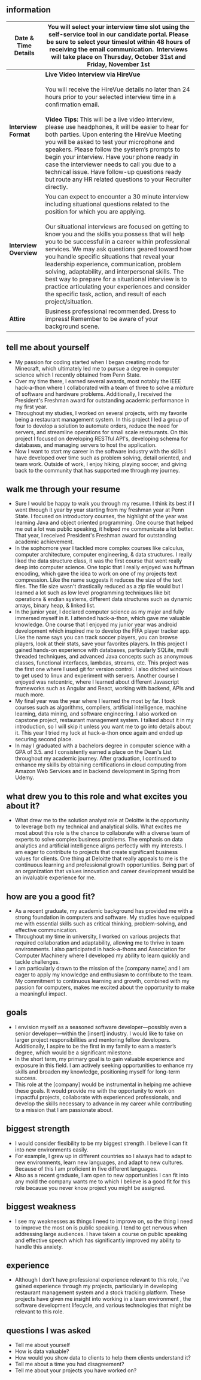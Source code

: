 ## information

| **Date & Time Details** | You will select your interview time slot using the self-service tool in our candidate portal. Please be sure to select your timeslot within 48 hours of receiving the email communication.  Interviews will take place on Thursday, October 31st and Friday, November 1st                                                                                                                                                                                                                                                                                                                                                                                                                |
| ----------------------- | ---------------------------------------------------------------------------------------------------------------------------------------------------------------------------------------------------------------------------------------------------------------------------------------------------------------------------------------------------------------------------------------------------------------------------------------------------------------------------------------------------------------------------------------------------------------------------------------------------------------------------------------------------------------------------------------- |
| **Interview Format**    | **Live Video Interview via HireVue**<br><br>You will receive the HireVue details no later than 24 hours prior to your selected interview time in a confirmation email.<br><br>**Video Tips:** This will be a live video interview, please use headphones, it will be easier to hear for both parties. Upon entering the HireVue Meeting you will be asked to test your microphone and speakers. Please follow the system’s prompts to begin your interview. Have your phone ready in case the interviewer needs to call you due to a technical issue. Have follow-up questions ready but route any HR related questions to your Recruiter directly.                                      |
| **Interview Overview**  | You can expect to encounter a 30 minute interview including situational questions related to the position for which you are applying.<br><br>Our situational interviews are focused on getting to know you and the skills you possess that will help you to be successful in a career within professional services. We may ask questions geared toward how you handle specific situations that reveal your leadership experience, communication, problem solving, adaptability, and interpersonal skills. The best way to prepare for a situational interview is to practice articulating your experiences and consider the specific task, action, and result of each project/situation. |
| **Attire**              | Business professional recommended. Dress to impress! Remember to be aware of your background scene.                                                                                                                                                                                                                                                                                                                                                                                                                                                                                                                                                                                      |
## tell me about yourself
- My passion for coding started when I began creating mods for Minecraft, which ultimately led me to pursue a degree in computer science which I recently obtained from Penn State.
- Over my time there, I earned several awards, most notably the IEEE hack-a-thon where I collaborated with a team of three to solve a mixture of software and hardware problems. Additionally, I received the President's Freshman award for outstanding academic performance in my first year.
- Throughout my studies, I worked on several projects, with my favorite being a restaurant management system. In this project I led a group of four to develop a solution to automate orders, reduce the need for servers, and streamline operations for small scale restaurants. On this project I focused on developing RESTful API's, developing schema for databases, and managing servers to host the application.
- Now I want to start my career in the software industry with the skills I have developed over time such as problem solving, detail oriented, and team work. Outside of work, I enjoy hiking, playing soccer, and giving back to the community that has supported me through my journey.
## walk me through your resume
- Sure I would be happy to walk you through my resume. I think its best if I went through it year by year starting from my freshman year at Penn State. I focused on introductory courses, the highlight of the year was learning Java and object oriented programming. One course that helped me out a lot was public speaking, it helped me communicate a lot better. That year, I received President's Freshman award for outstanding academic achievement. 
- In the sophomore year I tackled more complex courses like calculus, computer architecture, computer engineering, & data structures. I really liked the data structure class, it was the first course that went really deep into computer science. One topic that I really enjoyed was huffman encoding, which gave the idea to work on one of my projects text compression. Like the name suggests it reduces the size of the text files. The file size wasn't drastically reduced as a zip file would but I learned a lot such as low level programming techniques like bit operations & endian systems, different data structures such as dynamic arrays, binary heap, & linked list. 
- In the junior year, I declared computer science as my major and fully immersed myself in it. I attended hack-a-thon, which gave me valuable knowledge. One course that I enjoyed my junior year was android development which inspired me to develop the FIFA player tracker app.  Like the name says you can track soccer players, you can browse players, look at their stats, save your favorites players. In this project I gained hands-on experience with databases, particularly SQLite, multi threaded techniques, and advanced Java concepts such as anonymous classes, functional interfaces, lambdas, streams, etc. This project was the first one where I used git for version control. I also ditched windows to get used to linux and experiment with servers. Another course I enjoyed was netcentric, where I learned about different Javascript frameworks such as Angular and React, working with backend, APIs and much more. 
- My final year was the year where I learned the most by far. I took courses such as algorithms, compilers, artificial intelligence, machine learning, data mining, and software engineering. I also worked on capstone project, restaurant management system. I talked about it in my introduction, so I will skip it unless you want me to go into details about it. This year I tried my luck at hack-a-thon once again and ended up securing second place. 
- In may I graduated with a bachelors degree in computer science with a GPA of 3.5. and I consistently earned a place on the Dean's List throughout my academic journey. After graduation, I continued to enhance my skills by obtaining certifications in cloud computing from Amazon Web Services and in backend development in Spring from Udemy.
## what drew you to this role and what excites you about it?
- What drew me to the solution analyst role at Deloitte is the opportunity to leverage both my technical and analytical skills. What excites me most about this role is the chance to collaborate with a diverse team of experts to solve complex business problems. The emphasis on data analytics and artificial intelligence aligns perfectly with my interests. I am eager to contribute to projects that create significant business values for clients. One thing at Deloitte that really appeals to me is the continuous learning and professional growth opportunities. Being part of an organization that values innovation and career development would be an invaluable experience for me.
## how are you a good fit?
- As a recent graduate, my academic background has provided me with a strong foundation in computers and software. My studies have equipped me with essential skills such as critical thinking, problem-solving, and effective communication.
- Throughout my time in university, I worked on various projects that required collaboration and adaptability, allowing me to thrive in team environments. I also participated in hack-a-thons and Association for Computer Machinery where I developed my ability to learn quickly and tackle challenges.
- I am particularly drawn to the mission of the [company name] and I am eager to apply my knowledge and enthusiasm to contribute to the team. My commitment to continuous learning and growth, combined with my passion for computers, makes me excited about the opportunity to make a meaningful impact.
## goals
- I envision myself as a seasoned software developer—possibly even a senior developer—within the [insert] industry. I would like to take on larger project responsibilities and mentoring fellow developers. Additionally, I aspire to be the first in my family to earn a master’s degree, which would be a significant milestone.
- In the short term, my primary goal is to gain valuable experience and exposure in this field. I am actively seeking opportunities to enhance my skills and broaden my knowledge, positioning myself for long-term success.
- This role at the [company] would be instrumental in helping me achieve these goals. It would provide me with the opportunity to work on impactful projects, collaborate with experienced professionals, and develop the skills necessary to advance in my career while contributing to a mission that I am passionate about.
## biggest strength
- I would consider flexibility to be my biggest strength. I believe I can fit into new environments easily.
- For example, I grew up in different countries so I always had to adapt to new environments, learn new languages, and adapt to new cultures. Because of this I am proficient in five different languages.
- Also as a recent graduate, I am open to new opportunities I can fit into any mold the company wants me to which I believe is a good fit for this role because you never know project you might be assigned.
## biggest weakness
- I see my weaknesses as things I need to improve on, so the thing I need to improve the most on is public speaking. I tend to get nervous when addressing large audiences. I have taken a course on public speaking and effective speech which has significantly improved my ability to handle this anxiety.
## experience
- Although I don't have professional experience relevant to this role, I've gained experience through my projects, particularly in developing restaurant management system and a stock tracking platform. These projects have given me insight into working in a team environment , the software development lifecycle, and various technologies that might be relevant to this role.
## questions I was asked
- Tell me about yourself
- How is data valuable?
- How would you show data to clients to help them clients understand it?
- Tell me about a time you had disagreement?
- Tell me about your projects you have worked on?
